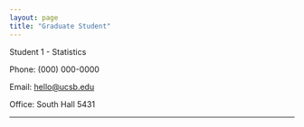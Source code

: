 ```yaml
---
layout: page
title: "Graduate Student"
---
```


Student 1 - Statistics

Phone: (000) 000-0000

Email: hello@ucsb.edu

Office: South Hall 5431

---
